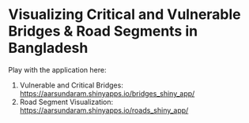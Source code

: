 # Visualizing Critical and Vulnerable Bridges & Road Segments in Bangladesh

Play with the application here: 

1. Vulnerable and Critical Bridges: https://aarsundaram.shinyapps.io/bridges_shiny_app/
2. Road Segment Visualization: https://aarsundaram.shinyapps.io/roads_shiny_app/
